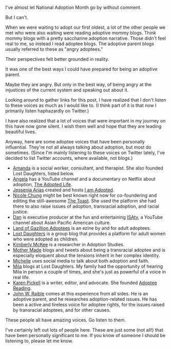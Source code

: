 I've almost let National Adoption Month go by without comment.

But I can't.

<!--more-->

When we were waiting to adopt our first oldest, a lot of the other people we met who were also waiting were reading adoptive mommy blogs. Think mommy blogs with a pretty saccharine adoption narrative. Those didn't feel real to me, so instead I read adoptee blogs. The adoptive parent blogs usually referred to these as "angry adoptees."

Their perspectives felt better grounded in reality.

It was one of the best ways I could have prepared for being an adoptive parent.

Maybe they are angry. But only in the best way, of being angry at the injustices of the current system and speaking out about it.

Looking around to gather links for this post, I have realized that I don't listen to these voices as much as I would like to. (I think part of it is that now I primarily listen haphazardly on Twitter.)

I have also realized that a lot of voices that were important in my journey  on this have now gone silent. I wish them well and hope that they are leading beautiful lives.

Anyway, here are some adoptee voices that have been personally influential. They're not all always talking about adoption, but most do sometimes. (Since I'm mainly listening to these voices on Twitter lately, I've decided to list Twitter accounts, where available, not blogs.)

* [Amanda](https://twitter.com/AmandaTDA) is a social worker, consultant, and therapist. She also founded Lost Daughters, listed below.
* [Angela](https://twitter.com/theadoptedlife) has a YouTube channel and a documentary on Netflix about adoption, [The Adopted Life](http://www.theadoptedlife.com/).
* [Jessenia Arias](https://twitter.com/iamadopted) created and hosts [I am Adopted](http://iamadopted.net/).
* [Nicole Chung](https://twitter.com/nicole_soojung) might be best known right now for co-foundering and editing the still-awesome [The Toast](http://the-toast.net/). She used the platform she had there to also raise issues of adoption, transracial adoption, and racial justice.
* [Dan](https://twitter.com/DANakaDAN) is executive producer at the fun and entertaining [ISAtv](https://www.youtube.com/isatv), a YouTube channel about Asian Pacific American culture.
* [Land of Gazillion Adoptees](https://landofgazillionadoptees.com/) is an ezine by and for adult adoptees.
* [Lost Daughters](http://www.thelostdaughters.com/) is a group blog that provides a platform for adult women who were adopted as children.
* [Kimberly McKee](https://twitter.com/mckeekee) is a researcher in Adoption Studies.
* [Mother Made](https://twitter.com/mothermade) blogs and tweets about being a transracial adoptee and is especially eloquent about the tensions inherit in her complex identity.
* [Michelle](https://twitter.com/MichelleWPD) uses social media to talk about both adoption and faith.
* [Mila](https://twitter.com/yoonsblur) blogs at Lost Daughters. My family had the opportunity of hearing Mila in person a couple of times, and she's just as powerful of a voice in real life.
* [Karen Pickell](https://twitter.com/Karen_Pickell) is a writer, editor, and advocate. She founded [Adoptee Reading](http://adopteereading.com/).
* [John W. Raible](https://johnraible.wordpress.com/) comes at this experience from all sides. He is an adoptive parent, and he researches adoption-related issues. He has been a active and tireless voice for adoptee rights, for the issues raised by transracial adoptees, and for other causes.

These people all have amazing voices. Go listen to them.

I've certainly left out lots of people here. These are just some (not all!) that have been personally significant to me. If you know of someone I should be listening to, please let me know.

